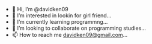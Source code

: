 - 👋 Hi, I’m @davidken09
- 👀 I’m interested in lookin for girl friend...
- 🌱 I’m currently learning programmng...
- 💞️ I’m looking to collaborate on programming studies...
- 📫 How to reach me davidken09@gmail.com...

<!---
davidken09/davidken09 is a ✨ special ✨ repository because its `README.md` (this file) appears on your GitHub profile.
You can click the Preview link to take a look at your changes.
--->
